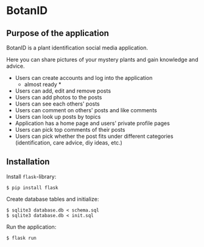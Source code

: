 # BotanID

## Purpose of the application

BotanID is a plant identification social media application.

Here you can share pictures of your mystery plants and gain knowledge and advice.

* Users can create accounts and log into the application
     * almost ready *
* Users can add, edit and remove posts
* Users can add photos to the posts
* Users can see each others' posts
* Users can comment on others' posts and like comments
* Users can look up posts by topics
* Application has a home page and users' private profile pages
* Users can pick top comments of their posts
* Users can pick whether the post fits under different categories (identification, care advice, diy ideas, etc.)


## Installation

Install `flask`-library:

```
$ pip install flask
```

Create database tables and initialize:

```
$ sqlite3 database.db < schema.sql
$ sqlite3 database.db < init.sql
```

Run the application:

```
$ flask run
```

